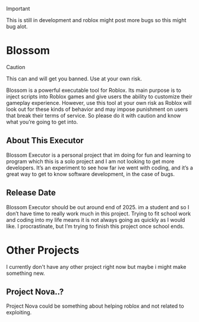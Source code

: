 > [!IMPORTANT]
> This is still in development and roblox might post more bugs so this might bug alot.

# Blossom

> [!CAUTION]
> This can and will get you banned. Use at your own risk.

Blossom is a powerful executable tool for Roblox. Its main purpose is to inject scripts into Roblox games and give users the ability to customize their gameplay experience. However, use this tool at your own risk as Roblox will look out for these kinds of behavior and may impose punishment on users that break their terms of service. So please do it with caution and know what you’re going to get into.

## About This Executor

Blossom Executor is a personal project that im doing for fun and learning to program which this is a solo project and I am not looking to get more developers. It’s an experiment to see how far ive went with coding, and it’s a great way to get to know software development, in the case of bugs.

## Release Date

Blossom Executor should be out around end of 2025. im a student and so I don’t have time to really work much in this project. Trying to fit school work and coding into my life means it is not always going as quickly as I would like. I procrastinate, but I’m trying to finish this project once school ends.

# Other Projects

I currently don't have any other project right now but maybe i might make something new.

## Project Nova..?

Project Nova could be something about helping roblox and not related to exploiting.
